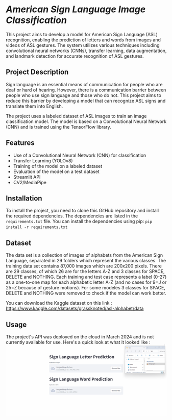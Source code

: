 # *American Sign Language Image Classification*

This project aims to develop a model for American Sign Language (ASL) recognition, enabling the prediction of letters and words from images and videos of ASL gestures. The system utilizes various techniques including convolutional neural networks (CNNs), transfer learning, data augmentation, and landmark detection for accurate recognition of ASL gestures.

## Project Description

Sign language is an essential means of communication for people who are deaf or hard of hearing. However, there is a communication barrier between people who use sign language and those who do not. This project aims to reduce this barrier by developing a model that can recognize ASL signs and translate them into English.

The project uses a labeled dataset of ASL images to train an image classification model. The model is based on a Convolutional Neural Network (CNN) and is trained using the TensorFlow library.

## Features

- Use of a Convolutional Neural Network (CNN) for classification
- Transfer Learning (YOLOv8)
- Training of the model on a labeled dataset
- Evaluation of the model on a test dataset
- Streamlit API
- CV2/MediaPipe

## Installation

To install the project, you need to clone this GitHub repository and install the required dependencies. The dependencies are listed in the `requirements.txt` file. You can install the dependencies using pip:
`pip install -r requirements.txt`

## Dataset
The data set is a collection of images of alphabets from the American Sign Language, separated in 29 folders which represent the various classes.
The training data set contains 87,000 images which are 200x200 pixels. There are 29 classes, of which 26 are for the letters A-Z and 3 classes for SPACE, DELETE and NOTHING.
Each training and test case represents a label (0-27) as a one-to-one map for each alphabetic letter A-Z (and no cases for 9=J or 25=Z because of gesture motions).
For some modeles 3 classes for SPACE, DELETE and NOTHING were removed to check if the model can work better.

You can download the Kaggle dataset on this link : https://www.kaggle.com/datasets/grassknoted/asl-alphabet/data

## Usage

The project's API was deployed on the cloud in March 2024 and is not currently available for use. Here's a quick look at what it looked like :
![Live Usage of the API predicting the word LEWAGON](API_TEST.gif)
